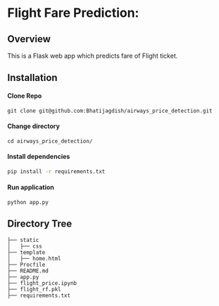 # Flight Fare Prediction: 

## Overview
This is a Flask web app which predicts fare of Flight ticket.

## Installation

#### Clone Repo
```commandline
git clone git@github.com:Bhatijagdish/airways_price_detection.git 
```

#### Change directory
```commandline
cd airways_price_detection/
```
#### Install dependencies
```bash
pip install -r requirements.txt
```
#### Run application
```commandline
python app.py
```

## Directory Tree 
```commandline
├── static 
│   ├── css
├── template
│   ├── home.html
├── Procfile
├── README.md
├── app.py
├── flight_price.ipynb
├── flight_rf.pkl
├── requirements.txt
```

